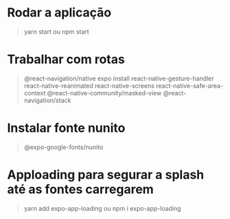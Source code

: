 # Rodar a aplicação
>yarn start 
ou 
>npm start

# Trabalhar com rotas
>@react-navigation/native
>expo install react-native-gesture-handler react-native-reanimated react-native-screens react-native-safe-area-context @react-native-community/masked-view
>@react-navigation/stack

# Instalar fonte nunito
>@expo-google-fonts/nunito

# Apploading para segurar a splash até as fontes carregarem
>yarn add expo-app-loading 
ou 
>npm i expo-app-loading